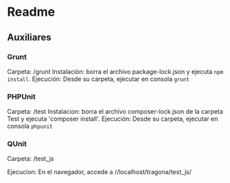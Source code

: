 # Readme

## Auxiliares

### Grunt

Carpeta: /grunt
Instalación: borra el archivo package-lock.json y ejecuta `npm install`.
Ejecución: Desde su carpeta, ejecutar en consola `grunt`

### PHPUnit

Carpeta: /test
Instalacion: borra el archivo composer-lock.json de la carpeta Test y ejecuta 'composer install'.
Ejecución: Desde su carpeta, ejecutar en consola `phpunit`

### QUnit

Carpeta: /test_js

Ejecucion: En el navegador, accede a //localhost/tragona/test_js/ 